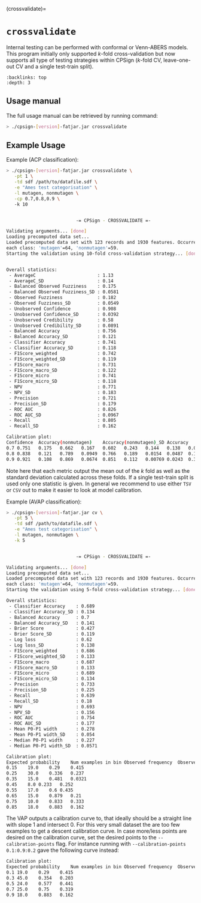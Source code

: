 
(crossvalidate)=

# `crossvalidate`

Internal testing can be performed with conformal or Venn-ABERS models. This program initially only supported *k*-fold cross-validation but now supports all type of testing strategies within CPSign (*k*-fold CV, leave-one-out CV and a single test-train split).

```{contents} Table of Contents
:backlinks: top
:depth: 3
```

## Usage manual

The full usage manual can be retrieved by running command:

```bash
> ./cpsign-[version]-fatjar.jar crossvalidate
```

## Example Usage

Example (ACP classification):

```bash
> ./cpsign-[version]-fatjar.jar crossvalidate \
   -pt 1 \
   -td sdf /path/to/datafile.sdf \
   -e "Ames test categorisation" \
   -l mutagen, nonmutagen \
   -cp 0.7,0.8,0.9 \ 
   -k 10


                          -= CPSign - CROSSVALIDATE =-

Validating arguments... [done]
Loading precomputed data set... 
Loaded precomputed data set with 123 records and 1930 features. Occurrences of 
each class: 'mutagen'=64, 'nonmutagen'=59.
Starting the validation using 10-fold cross-validation strategy... [done]


Overall statistics:
 - AverageC                       : 1.13
 - AverageC_SD                    : 0.14
 - Balanced Observed Fuzziness    : 0.175
 - Balanced Observed Fuzziness_SD : 0.0581
 - Observed Fuzziness             : 0.182
 - Observed Fuzziness_SD          : 0.0549
 - Unobserved Confidence          : 0.908
 - Unobserved Confidence_SD       : 0.0392
 - Unobserved Credibility         : 0.58
 - Unobserved Credibility_SD      : 0.0891
 - Balanced Accuracy              : 0.756
 - Balanced Accuracy_SD           : 0.121
 - Classifier Accuracy            : 0.741
 - Classifier Accuracy_SD         : 0.118
 - F1Score_weighted               : 0.742
 - F1Score_weighted_SD            : 0.119
 - F1Score_macro                  : 0.731
 - F1Score_macro_SD               : 0.122
 - F1Score_micro                  : 0.741
 - F1Score_micro_SD               : 0.118
 - NPV                            : 0.771
 - NPV_SD                         : 0.183
 - Precision                      : 0.721
 - Precision_SD                   : 0.179
 - ROC AUC                        : 0.826
 - ROC AUC_SD                     : 0.0967
 - Recall                         : 0.805
 - Recall_SD                      : 0.162

Calibration plot:
Confidence	Accuracy(nonmutagen)	Accuracy(nonmutagen)_SD	Accuracy	Accuracy_SD	Accuracy(mutagen)	Accuracy(mutagen)_SD	Proportion empty-label prediction sets	Proportion empty-label prediction sets_SD	Proportion multi-label prediction sets	Proportion multi-label prediction sets_SD	Proportion single-label prediction sets	Proportion single-label prediction sets_SD
0.7	0.751	0.175	0.662	0.167	0.602	0.243	0.144	0.138	0.0	0.0	0.856	0.138
0.8	0.838	0.121	0.789	0.0949	0.766	0.189	0.0154	0.0487	0.146	0.11	0.839	0.0979
0.9	0.921	0.108	0.869	0.0674	0.851	0.112	0.00769	0.0243	0.396	0.245	0.596	0.232
```

Note here that each metric output the mean out of the *k* fold as well as the standard deviation calculated across these folds. If a single test-train split is used only one statistic is given. In general we recommend to use either `TSV` or `CSV` out to make it easier to look at model calibration.


Example (AVAP classification):

```bash
> ./cpsign-[version]-fatjar.jar cv \
   -pt 5 \
   -td sdf /path/to/datafile.sdf \
   -e "Ames test categorisation" \
   -l mutagen, nonmutagen \
   -k 5


                          -= CPSign - CROSSVALIDATE =-

Validating arguments... [done]
Loading precomputed data set...
Loaded precomputed data set with 123 records and 1930 features. Occurrences of
each class: 'mutagen'=64, 'nonmutagen'=59.
Starting the validation using 5-fold cross-validation strategy... [done]

Overall statistics:
 - Classifier Accuracy    : 0.689
 - Classifier Accuracy_SD : 0.134
 - Balanced Accuracy      : 0.7
 - Balanced Accuracy_SD   : 0.141
 - Brier Score            : 0.427
 - Brier Score_SD         : 0.119
 - Log loss               : 0.62
 - Log loss_SD            : 0.138
 - F1Score_weighted       : 0.686
 - F1Score_weighted_SD    : 0.133
 - F1Score_macro          : 0.687
 - F1Score_macro_SD       : 0.133
 - F1Score_micro          : 0.689
 - F1Score_micro_SD       : 0.134
 - Precision              : 0.733
 - Precision_SD           : 0.225
 - Recall                 : 0.639
 - Recall_SD              : 0.18
 - NPV                    : 0.693
 - NPV_SD                 : 0.156
 - ROC AUC                : 0.754
 - ROC AUC_SD             : 0.177
 - Mean P0-P1 width       : 0.278
 - Mean P0-P1 width_SD    : 0.054
 - Median P0-P1 width     : 0.227
 - Median P0-P1 width_SD  : 0.0571

Calibration plot:
Expected probability	Num examples in bin	Observed frequency	Observed frequency_SD
0.15	19.0	0.29	0.415
0.25	30.0	0.336	0.237
0.35	15.0	0.481	0.0321
0.45	8.0	0.233	0.252
0.55	17.0	0.6	0.435
0.65	15.0	0.879	0.21
0.75	10.0	0.833	0.333
0.85	18.0	0.883	0.162

```

The VAP outputs a calibration curve to, that ideally should be a straight line with slope 1 and intersect 0. For this very small dataset the are too few examples to get a descent calibration curve. In case more/less points are desired on the calibration curve, set the desired points to the `--calibration-points` flag. For instance running with `--calibration-points 0.1:0.9:0.2` gave the following curve instead:

```bash
Calibration plot:
Expected probability	Num examples in bin	Observed frequency	Observed frequency_SD
0.1	19.0	0.29	0.415
0.3	45.0	0.354	0.203
0.5	24.0	0.577	0.441
0.7	25.0	0.75	0.319
0.9	18.0	0.883	0.162
```
